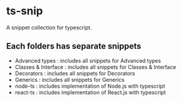 # ts-snip
A snippet collection for typescript.

## Each folders has separate snippets
* Advanced types : includes all snippets for Advanced  types
* Classes & Interface : includes all snippets for Classes & Interface
* Decorators : includes all snippets for Decorators
* Generics : includes all snippets for Generics
* node-ts : includes implementation of Node.js with typescript
* react-ts : includes implementation of React.js with typescript